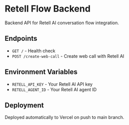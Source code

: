# Retell Flow Backend

Backend API for Retell AI conversation flow integration.

## Endpoints

- `GET /` - Health check
- `POST /create-web-call` - Create web call with Retell AI

## Environment Variables

- `RETELL_API_KEY` - Your Retell AI API key
- `RETELL_AGENT_ID` - Your Retell AI agent ID

## Deployment

Deployed automatically to Vercel on push to main branch.
